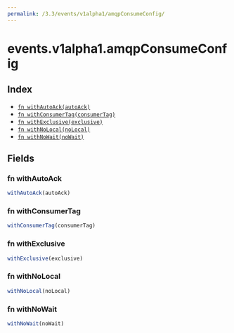 ```yaml
---
permalink: /3.3/events/v1alpha1/amqpConsumeConfig/
---
```


# events.v1alpha1.amqpConsumeConfig



## Index

* [`fn withAutoAck(autoAck)`](#fn-withautoack)
* [`fn withConsumerTag(consumerTag)`](#fn-withconsumertag)
* [`fn withExclusive(exclusive)`](#fn-withexclusive)
* [`fn withNoLocal(noLocal)`](#fn-withnolocal)
* [`fn withNoWait(noWait)`](#fn-withnowait)

## Fields

### fn withAutoAck

```ts
withAutoAck(autoAck)
```



### fn withConsumerTag

```ts
withConsumerTag(consumerTag)
```



### fn withExclusive

```ts
withExclusive(exclusive)
```



### fn withNoLocal

```ts
withNoLocal(noLocal)
```



### fn withNoWait

```ts
withNoWait(noWait)
```

